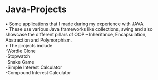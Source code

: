 # Java-Projects
•	Some applications that I made during my experience with JAVA.<br>
•	These use various Java frameworks like collections, swing and also showcase the different pillars of OOP – Inheritance, Encapsulation, Abstraction and Polymorphism.<br>
• The projects include<br>
  -Wordle Clone<br>
  -Stopwatch<br>
  -Snake Game<br>
  -Simple Interest Calculator<br>
  -Compound Interest Calculator<br>
